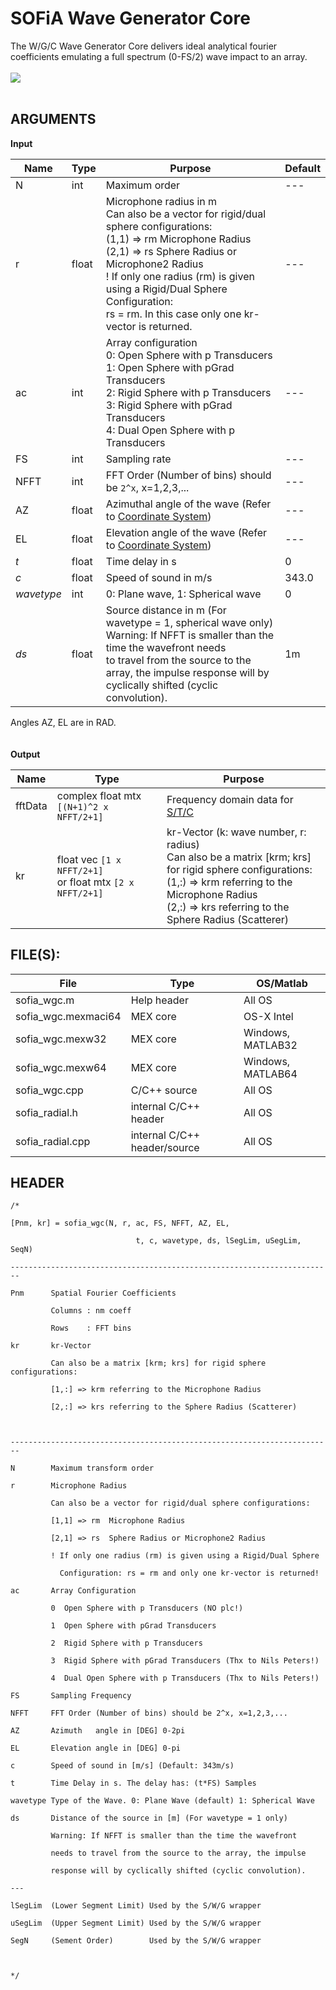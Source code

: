 # SOFiA Wave Generator Core #

The W/G/C Wave Generator Core delivers ideal analytical fourier coefficients emulating a full spectrum (0-FS/2) wave impact to an array.
<br>
<br>
<img src='http://img.sofia-toolbox.googlecode.com/git/WGC_CORE.png' />
<br>
<br>

<h2>ARGUMENTS</h2>

<b>Input</b>
<table><thead><th> <b>Name</b> </th><th> <b>Type</b> </th><th> <b>Purpose</b> </th><th> <b>Default</b> </th></thead><tbody>
<tr><td> N           </td><td> int         </td><td> Maximum order   </td><td>  ---           </td></tr>
<tr><td> r           </td><td> float       </td><td> Microphone radius in m<br>Can also be a vector for rigid/dual sphere configurations:<br>(1,1) => rm  Microphone Radius <br>(2,1) => rs  Sphere Radius or Microphone2 Radius <br> ! If only one radius (rm) is given using a Rigid/Dual Sphere Configuration: <br> rs = rm. In this case only one kr-vector is returned. </td><td> ---            </td></tr>
<tr><td> ac          </td><td> int         </td><td> Array configuration <br> 0: Open Sphere with p Transducers <br>1: Open Sphere with pGrad Transducers <br>2: Rigid Sphere with p Transducers<br>3: Rigid Sphere with pGrad Transducers<br>4: Dual Open Sphere with p Transducers</td><td> ---            </td></tr>
<tr><td> FS          </td><td> int         </td><td> Sampling rate  </td><td> ---            </td></tr>
<tr><td> NFFT        </td><td> int         </td><td> FFT Order (Number of bins) should be <code>2^x</code>, x=1,2,3,... </td><td> ---            </td></tr>
<tr><td> AZ          </td><td> float       </td><td> Azimuthal angle of the wave (Refer to <a href='COORDINATES.md'>Coordinate System</a>) </td><td> ---            </td></tr>
<tr><td> EL          </td><td> float       </td><td> Elevation angle of the wave (Refer to <a href='COORDINATES.md'>Coordinate System</a>) </td><td> ---            </td></tr>
<tr><td> <i>t</i>    </td><td> float       </td><td> Time delay in s</td><td> 0              </td></tr>
<tr><td> <i>c</i>    </td><td> float       </td><td> Speed of sound in m/s </td><td> 343.0          </td></tr>
<tr><td> <i>wavetype</i> </td><td> int         </td><td> 0: Plane wave, 1: Spherical wave  </td><td> 0              </td></tr>
<tr><td> <i>ds</i>   </td><td> float       </td><td> Source distance in m (For wavetype = 1, spherical wave only) <br>Warning: If NFFT is smaller than the time the wavefront needs <br> to travel from the source to the array, the impulse response will by <br> cyclically shifted (cyclic convolution). </td><td> 1m             </td></tr></tbody></table>


Angles AZ, EL are in RAD.<br>
<br>
<br>
<b>Output</b>
<table><thead><th> <b>Name</b> </th><th> <b>Type</b> </th><th> <b>Purpose</b> </th></thead><tbody>
<tr><td> fftData     </td><td> complex float mtx <code>[(N+1)^2 x NFFT/2+1]</code>  </td><td> Frequency domain data for <a href='STC.md'>S/T/C</a></td></tr>
<tr><td> kr          </td><td> float vec <code>[1 x NFFT/2+1]</code><br> or float mtx <code>[2 x NFFT/2+1]</code></td><td> kr-Vector (k: wave number, r: radius)<br>Can also be a matrix [krm; krs] for rigid sphere configurations:<br>(1,:) => krm referring to the Microphone Radius<br>(2,:) => krs referring to the Sphere Radius (Scatterer)</td></tr></tbody></table>

<h2>FILE(S):</h2>

<table><thead><th> File </th><th> Type </th><th> OS/Matlab </th></thead><tbody>
<tr><td> sofia_wgc.m </td><td> Help header </td><td> All OS    </td></tr>
<tr><td> sofia_wgc.mexmaci64 </td><td> MEX core </td><td> OS-X Intel </td></tr>
<tr><td> sofia_wgc.mexw32 </td><td> MEX core </td><td> Windows, MATLAB32 </td></tr>
<tr><td> sofia_wgc.mexw64 </td><td> MEX core </td><td> Windows, MATLAB64 </td></tr>
<tr><td> sofia_wgc.cpp </td><td> C/C++ source </td><td> All OS    </td></tr>
<tr><td> sofia_radial.h </td><td> internal C/C++ header </td><td> All OS    </td></tr>
<tr><td> sofia_radial.cpp </td><td> internal C/C++ header/source </td><td> All OS    </td></tr></tbody></table>

<h2>HEADER</h2>
<pre><code>/*<br>
[Pnm, kr] = sofia_wgc(N, r, ac, FS, NFFT, AZ, EL, <br>
                            t, c, wavetype, ds, lSegLim, uSegLim, SeqN)<br>
------------------------------------------------------------------------<br>
Pnm      Spatial Fourier Coefficients <br>
         Columns : nm coeff<br>
         Rows    : FFT bins <br>
kr       kr-Vector <br>
         Can also be a matrix [krm; krs] for rigid sphere configurations:<br>
         [1,:] =&gt; krm referring to the Microphone Radius<br>
         [2,:] =&gt; krs referring to the Sphere Radius (Scatterer)<br>
 <br>
------------------------------------------------------------------------   <br>
N        Maximum transform order<br>
r        Microphone Radius <br>
         Can also be a vector for rigid/dual sphere configurations:<br>
         [1,1] =&gt; rm  Microphone Radius <br>
         [2,1] =&gt; rs  Sphere Radius or Microphone2 Radius<br>
         ! If only one radius (rm) is given using a Rigid/Dual Sphere  <br>
           Configuration: rs = rm and only one kr-vector is returned!<br>
ac       Array Configuration <br>
         0  Open Sphere with p Transducers (NO plc!)<br>
         1  Open Sphere with pGrad Transducers<br>
         2  Rigid Sphere with p Transducers<br>
         3  Rigid Sphere with pGrad Transducers (Thx to Nils Peters!)<br>
         4  Dual Open Sphere with p Transducers (Thx to Nils Peters!)<br>
FS       Sampling Frequency<br>
NFFT     FFT Order (Number of bins) should be 2^x, x=1,2,3,... <br>
AZ       Azimuth   angle in [DEG] 0-2pi            <br>
EL       Elevation angle in [DEG] 0-pi                   <br>
c        Speed of sound in [m/s] (Default: 343m/s)<br>
t        Time Delay in s. The delay has: (t*FS) Samples<br>
wavetype Type of the Wave. 0: Plane Wave (default) 1: Spherical Wave <br>
ds       Distance of the source in [m] (For wavetype = 1 only)<br>
         Warning: If NFFT is smaller than the time the wavefront <br>
         needs to travel from the source to the array, the impulse <br>
         response will by cyclically shifted (cyclic convolution). <br>
---<br>
lSegLim  (Lower Segment Limit) Used by the S/W/G wrapper<br>
uSegLim  (Upper Segment Limit) Used by the S/W/G wrapper<br>
SegN     (Sement Order)        Used by the S/W/G wrapper<br>
<br>
*/<br>
</code></pre>